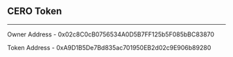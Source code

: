 ## CERO Token
---

Owner Address - 0x02c8C0cB0756534A0D5B7FF125b5F085bBC83870

Token Address - 0xA9D1B5De7Bd835ac701950EB2d02c9E906b89280 
